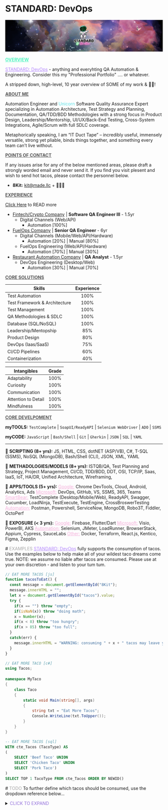 **<h1> STANDARD: DevOps</h1>**
![STANDARDmade DEVops](./src/standard-automation.png "STANDARDmade, LLC")


<span style="color:#51F4C0"><u> **OVERVIEW** </u></span>

<span style="color:#B387FD"><u>STANDARD: DevOps</u></span> - anything and everyhting QA Automation & Engineering. Consider this my "Professional Portfolio" .... or whatever. 

A stripped down, high-level, 10 year overview of SOME of my work & :taco::taco:!


<span style="color:#555555"><u> **ABOUT ME** </u></span>

 Automation Engineer and <span style="color:#5CE1E6">Unicorn</span> Software Quality Assurance Expert specializing in Automation Architecture, Test Strategy and Planning, Documentation, QA/TDD/BDD Methodologies with a strong focus in Product Design, Leadership/Mentorship, UI/UX/Back-End Testing, Cross-System Integrations, Agile/Scrum with full SDLC coverage. 

Metaphorically speaking, I am “IT Duct Tape” – incredibly useful, immensely versatile, strong yet pliable, binds things together, and something every team can’t live without.


<span style="color:#555555"><u> **POINTS OF CONTACT** </u></span>

If any issues arise for any of the below mentioned areas, please draft a strongly worded email and never send it. If you find you visit plesent and wish to send hot tacos, please contact the personnel below.  
- **8Kit:** kit@made.llc + :taco::taco::taco:


<span style="color:#555555"><u> **EXPERIENCE** </u></span>

[Click Here](/qa-engineering/wiki/README.md) to READ more

- <u>Fintech/Crypto Company</u> | **Software QA Engineer III** - 1.5yr
  - Digital Channels (Web/API)
    - Automation [100%]
- <u>FuelOps Company</u> | **Senior QA Engineer** - 6yr
  - Digital Channels (Mobile/Web/API/Hardware)
    - Automation [20%] | Manual [80%] 
  - FuelOps Engineering (Web/API/Hardware)
    - Automation [70%] | Manual [30%]
- <u>Restaurant Automation Company</u> | **QA Analyst** - 1.5yr
  - DevOps Engineering (Desktop/Web)
    - Automation [30%] | Manual [70%]


<span style="color:#555555"><u> **CORE SOLUTIONS** </u></span>

| Skills  | Experience |
| ------------- |:-------------:|
| Test Automation | 100% |
| Test Framework & Architecture | 100% |
| Test Management | 100% |
| QA Methodologies & SDLC | 100% |
| Database (SQL/NoSQL) | 100% |
| Leadership/Mentopship | 85% |
| Product Design | 80% |
| DevOps (Iaas/SaaS) | 75% |
| CI/CD Pipelines | 60% |
| Containerization | 40% |

| Intangibles | Grade |
| ------------- |:-------------:|
| Adaptability | 100% |
| Curiosity | 100% |
| Communication | 100% |
| Attention to Detail | 100% |
| Mindfulness | 100% |


<span style="color:#555555"><u> **CORE DEVELPOMENT** </u></span>

**myTOOLS:** `TestComplete` | `SoapUI/ReadyAPI` | `Selenium WebDriver` | `ADO` | `SSMS`

**myCODE:** `JavaScript` | `Bash/Shell` | `Git` | `Gherkin` | `JSON` | `SQL` | `YAML`

--------------------
:taco: **SCRIPTING (8+ yrs):** JS, HTML, CSS, dotNET (ASP/VB), C#, T-SQL (SSMS), NoSQL (MongoDB), Bash/Shell (CLI), JSON, XML, YAML

:taco: **METHADOLOGIES/MODELS (8+ yrs):** ISTQB/QA, Test Planning and Strategy, Project Management, CI/CD, TDD/BDD, DDT, OSI, TCP/IP, Saas, IaaS, IoT, HA/DR, Unified Architecture, Wireframing,

:taco: **APPS/TOOLS (5+ yrs):** <span style="color:#F4AFDA"><u>Google:</u></span> Chrome DevTools, Cloud, Android, Analytics, Ads <span style="color:#F4AFDA"><u>Microsoft:</u></span> DevOps, GitHub, VS, SSMS, 365, Teams <span style="color:#F4AFDA"><u>SmartBear:</u></span> TestComplete (Desktop/Mobile/Web), ReadyAPI, Swagger, Cucumber, LoadNinja, TestExecute, TestEngine, CrossBroswerTesting <span style="color:#F4AFDA"><u>Automation:</u></span> Postman, Powershell, ServiceNow, MongoDB, Robo3T, Fiddler, OctoPerf

:taco: **EXPOSURE (< 3 yrs):** <span style="color:#F4AFDA"><u>Google:</u></span> Firebase, Flutter/Dart <span style="color:#F4AFDA"><u>Microsoft:</u></span> Visio, PowerBI, AKS <span style="color:#F4AFDA"><u>Automation:</u></span> Selenium, JMeter, LoadRunner, BrowserStack, Appium, Cypress, SauceLabs <span style="color:#F4AFDA"><u>Other:</u></span> Docker, Terraform, React.js, Kentico, Figma, Zepplin

#<span style="color:#A6A6A6"> EXAMPLES </span>
<span style="color:#B387FD"><u>STANDARD: DevOps</u></span> fully supports the consumption of tacos. Use the examples below to help make all of your wildest taco dreams come true. NOTE: we assume no liable after tacos are consumed. Please use at your own discretion - and listen to your tum tum.


``` js
// EAT MORE TACOS [js]
function tacosToEat() {
  const message = document.getElementById("8Kit");
  message.innerHTML = "";
  let x = document.getElementById("tacos").value;
  try {
    if(x == "") throw "empty";
    if(isNaN(x)) throw "doing math";
    x = Number(x);
    if(x < 8) throw "too hungry";
    if(x > 85) throw "too full";
  }
  catch(err) {
    message.innerHTML = "WARNING: consuming " + x + " tacos may leave you " + err;
  }
}
```


``` csharp
// EAT MORE TACO [c#]
using Tacos;

namespace MyTaco 
{
    class Taco 
    {
        static void Main(string[], args) 
        {
            string txt = "Eat More Tacos";
            Console.WriteLine(txt.ToUpper()); 
        }
    }
}

```


``` sql
-- EAT MORE TACOS [sql]
WITH cte_Tacos (TacoType) AS 
(
    SELECT 'Beef Taco' UNION
    SELECT 'Chicken Taco' UNION
    SELECT 'Pork Taco')
)
SELECT TOP 1 TacoType FROM cte_Tacos ORDER BY NEWID()

```


#<span style="color:#A6A6A6"> TODO </span>
To further define which tacos should be consumed, use the dropdown reference below...

<details>
  <summary><span style="color:mediumpurple"> CLICK TO EXPAND </span></summary>

- <span style="color:hotpink"> [@]_OUTER </span>
   - [BOWL]
   - [LETTUCE]
   - [SHELL/WRAP]
      - <span style="color:mediumpurple"> [@]_Corn </span>
      - <span style="color:mediumpurple"> [@]_Flour </span>
   - [NONE]
      - <span style="color:mediumpurple"> [@]_Seek-Help </span>
  
- <span style="color:hotpink"> [@]_INNER </span>
   - [BEEF]
      - <span style="color:mediumpurple"> [@]_Birria </span>
      - <span style="color:mediumpurple"> [@]_Carne-Asada </span>
      - <span style="color:mediumpurple"> [@]_Ground </span> 
      - <span style="color:mediumpurple"> [@]_Shredded </span>
   - [CHICKEN]
      - <span style="color:mediumpurple"> [@]_Chopped </span> 
      - <span style="color:mediumpurple"> [@]_Shredded </span>
      - <span style="color:mediumpurple"> [@]_Tinga </span>
   - [PORK]
      - <span style="color:mediumpurple"> [@]_Al-Pastor </span>
      - <span style="color:mediumpurple"> [@]_Barbacoa </span>
      - <span style="color:mediumpurple"> [@]_Campechanos </span>
      - <span style="color:mediumpurple"> [@]_Carnitas </span>
      - <span style="color:mediumpurple"> [@]_Chorizo </span>
   - [FISH]
      - <span style="color:mediumpurple"> [@]_Pescado </span>

- <span style="color:hotpink"> [@]_TOPPINGS </span>
   - [BROWNS]
      - <span style="color:mediumpurple"> [@]_Lentals </span>
      - <span style="color:mediumpurple"> [@]_MoreMeat </span>
      - <span style="color:mediumpurple"> [@]_Rice </span>
   - [GREENS]
      - <span style="color:mediumpurple"> [@]_Cilantro </span>
      - <span style="color:mediumpurple"> [@]_Lettuce </span>
      - <span style="color:mediumpurple"> [@]_Lime </span>
      - <span style="color:mediumpurple"> [@]_Guacamole </span>
      - <span style="color:mediumpurple"> [@]_Jalapeños </span>
      - <span style="color:mediumpurple"> [@]_Spinich </span>
   - [REDS]
      - <span style="color:mediumpurple"> [@]_HotSauce </span> 
      - <span style="color:mediumpurple"> [@]_Peppers </span>
      - <span style="color:mediumpurple"> [@]_Pico </span>
      - <span style="color:mediumpurple"> [@]_Salsa </span>
      - <span style="color:mediumpurple"> [@]_Tomatoe </span>
   - [WHITES]
      - <span style="color:mediumpurple"> [@]_CheeseDuh </span>
      - <span style="color:mediumpurple"> [@]_EggWhites </span>
      - <span style="color:mediumpurple"> [@]_Onions </span>
      - <span style="color:mediumpurple"> [@]_SourCream </span>
   - [YELLOWS]
      - <span style="color:mediumpurple"> [@]_Corn </span>
      - <span style="color:mediumpurple"> [@]_Egg </span>
      - <span style="color:mediumpurple"> [@]_MoreCheese </span>
      - <span style="color:mediumpurple"> [@]_Pineapples </span>
</details>